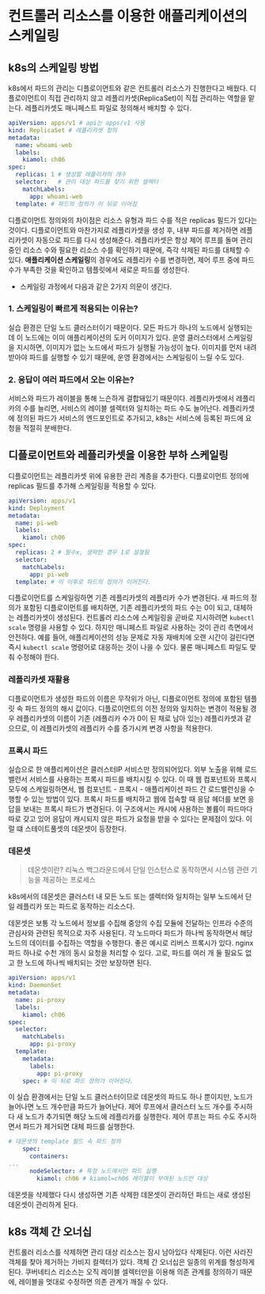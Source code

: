 # 컨트롤러 리소스를 이용한 애플리케이션의 스케일링

## k8s의 스케일링 방법
k8s에서 파드의 관리는 디플로이먼트와 같은 컨트롤러 리소스가 진행한다고 배웠다.
디플로이먼트이 직접 관리하지 않고 레플리카셋(ReplicaSet)이 직접 관리하는 역할을 맡는다.
레플리카셋도 매니페스트 파일로 정의해서 배치할 수 있다.
```yaml
apiVersion: apps/v1 # api는 apps/v1 사용
kind: ReplicaSet # 레플리카셋 정의
metadata:
  name: whoami-web
  labels:
    kiamol: ch06
spec:
  replicas: 1 # 생성할 레플리카의 개수
  selector:   # 관리 대상 파드를 찾기 위한 셀렉터
    matchLabels:
      app: whoami-web
  template: # 파드의 정의가 이 뒤로 이어짐
```
디플로이먼트 정의와의 차이점은 리소스 유형과 파드 수를 적은 replicas 필드가 있다는 것이다.
디플로이먼트와 마찬가지로 레플리카셋을 생성 후, 내부 파드를 제거하면 레플리카셋이 자동으로 파드를 다시 생성해준다.
레플리카셋은 항상 제어 루프를 돌며 관리 중인 리소스 수와 필요한 리소스 수를 확인하기 때문에, 즉각 삭제된 파드를 대체할 수 있다.
**애플리케이션 스케일링**의 경우에도 레플리카 수를 변경하면, 제어 루프 중에 파드 수가 부족한 것을 확인하고 템플릿에서 새로운 파드를 생성한다.

* 스케일링 과정에서 다음과 같은 2가지 의문이 생긴다.
### 1. 스케일링이 빠르게 적용되는 이유는?
실습 환경은 단일 노드 클러스터이기 때문이다.
모든 파드가 하나의 노드에서 실행되는데 이 노드에는 이미 애플리케이션의 도커 이미지가 있다.
운영 클러스터에서 스케일링을 지시하면, 이미지가 없는 노드에서 파드가 실행될 가능성이 높다.
이미지를 먼저 내려 받아야 파드를 실행할 수 있기 때문에, 운영 환경에서는 스케일링이 느릴 수도 있다.

### 2. 응답이 여러 파드에서 오는 이유는?
서비스와 파드가 레이블을 통해 느슨하게 결합돼있기 때문이다. 레플리카셋에서 레플리카의 수를 늘리면, 서비스의 레이블 셀렉터와 일치하는 파드 수도 늘어난다.
레플리카셋에 정의된 파드가 서비스의 엔드포인트로 추가되고, k8s는 서비스에 등록된 파드에 요청을 적절히 분배한다.

## 디플로이먼트와 레플리카셋을 이용한 부하 스케일링
디플로이먼트는 레플리카셋 위에 유용한 관리 계층을 추가한다. 디플로이먼트 정의에 replicas 필드를 추가해 스케일링을 적용할 수 있다.
```yaml
apiVersion: apps/v1
kind: Deployment
metadata:
  name: pi-web
  labels:
    kiamol: ch06
spec:
  replicas: 2 # 필수x, 생략한 경우 1로 설정됨
  selector:
    matchLabels:
      app: pi-web
  template: # 이 이후로 파드의 정의가 이어진다.
```

디플로이먼트를 스케일링하면 기존 레플리카셋의 레플리카 수가 변경된다. 
새 파드의 정의가 포함된 디플로이먼트를 배치하면, 기존 레플리카셋의 파드 수는 0이 되고, 대체하는 레플리카셋이 생성된다.
컨트롤러 리소스에 스케일링을 곧바로 지시하려면 `kubectl scale` 명령을 사용할 수 있다.
하지만 매니페스트 파일로 사용하는 것이 관리 측면에서 안전하다.
예를 들어, 애플리케이션의 성능 문제로 자동 재배치에 오랜 시간이 걸린다면 즉시 `kubectl scale` 명령어로 대응하는 것이 나을 수 있다.
물론 매니페스트 파일도 맞춰 수정해야 한다.

### 레플리카셋 재활용
디플로이먼트가 생성한 파드의 이름은 무작위가 아닌, 디플로이먼트 정의에 포함된 템플릿 속 파드 정의의 해시 값이다.
디플로이먼트의 이전 정의와 일치하는 변경이 적용될 경우 레플리카셋의 이름이 기존 (레플리카 수가 0이 된 채로 남아 있는) 레플리카셋과 같으므로, 이 레플리카셋의 레플리카 수를 증가시켜 변경 사항을 적용한다.

### 프록시 파드
실습으로 한 애플리케이션은 클러스터IP 서비스만 정의되어있다.
외부 노출을 위해 로드밸런서 서비스를 사용하는 프록시 파드를 배치시킬 수 있다.
이 때 웹 컴포넌트와 프록시 모두에 스케일링하면서, 웹 컴포넌트 - 프록시 - 애플리케이션 파드 간 로드밸런싱을 수행할 수 있는 방법이 있다.
프록시 파드를 배치하고 웹에 접속할 때 응답 헤더를 보면 응답을 보내는 프록시 파드가 변경된다.
이 구조에서는 캐시에 사용하는 볼륨이 파드마다 따로 갖고 있어 응답이 캐시되지 않은 파드가 요청을 받을 수 있다는 문제점이 있다.
이럴 떄 스테이트풀셋의 데몬셋이 등장한다.

### 데몬셋
> 데몬셋이란?
리눅스 백그라운드에서 단일 인스턴스로 동작하면서 시스템 관련 기능을 제공하는 프로세스

k8s에서의 데몬셋은 클러스터 내 모든 노드 또는 셀렉터와 일치하는 일부 노드에서 단일 레플리카 또는 파드로 동작하는 리소스다.

데몬셋은 보통 각 노드에서 정보를 수집해 중앙의 수집 모듈에 전달하는 인프라 수준의 관심사와 관련된 목적으로 자주 사용된다.
각 노드마다 파드가 하나씩 동작하면서 해당 노드의 데이터를 수집하는 역할을 수행한다.
좋은 예시로 리버스 프록시가 있다.
nginx 파드 하나로 수천 개의 동시 요청을 처리할 수 있다. 고로, 파드를 여러 개 둘 필요도 없고 한 노드에 하나씩 배치되는 것만 보장하면 된다.
```yaml
apiVersion: apps/v1
kind: DaemonSet
metadata:
  name: pi-proxy
  labels:
    kiamol: ch06
spec:
  selector:
    matchLabels:
      app: pi-proxy
  template:
    metadata:
      labels:
        app: pi-proxy
    spec: # 이 뒤로 파드 정의가 이어진다.
```

이 실습 환경에서는 단일 노드 클러스터이므로 데몬셋의 파드도 하나 뿐이지만, 노드가 늘어나면 노드 개수만큼 파드가 늘어난다.
제어 루프에서 클러스터 노드 개수를 주시하다 새 노드가 추가되면 해당 노드에 레플리카를 실행한다. 제어 루프는 파드 수도 주시하면서 파드가 제거되면 대체 파드를 실행한다.

```yaml
# 데몬셋의 template 필드 속 파드 정의
    spec:
      containers:
...		
      nodeSelector: # 특정 노드에서만 파드 실행
        kiamol: ch06 # kiamol=ch06 레이블이 부여된 노드만 대상
```
데몬셋을 삭제했다 다시 생성하면 기존 삭제한 데몬셋이 관리하던 파드는 새로 생성된 데몬셋이 관리하게 된다.
## k8s 객체 간 오너십
컨트롤러 리소스를 삭제하면 관리 대상 리소스는 잠시 남아있다 삭제된다.
이런 사라진 객체를 찾아 제거하는 가비지 컬렉터가 있다.
객체 간 오너십은 일종의 위계를 형성하게 된다.
쿠버네티스 리소스는 오직 레이블 셀렉터만을 이용해 의존 관계를 정의하기 때문에, 레이블을 멋대로 수정하면 의존 관계가 깨질 수 있다.
